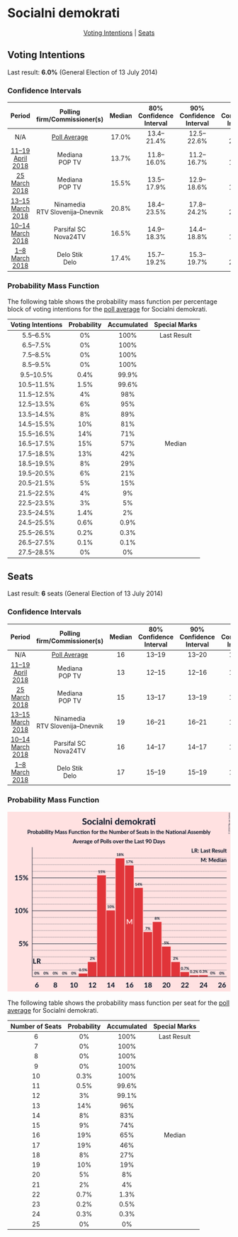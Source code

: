 # Socialni demokrati

<p align="center"><a href="#voting-intentions">Voting Intentions</a> | <a href="#seats">Seats</a></p>

## Voting Intentions

Last result: **6.0%** (General Election of 13 July 2014)

### Confidence Intervals

| Period     | Polling firm/Commissioner(s) | Median | 80% Confidence Interval | 90% Confidence Interval | 95% Confidence Interval | 99% Confidence Interval |
|:----------:|:----------------:|:-----------:|:-----------------------:|:-----------------------:|:-----------------------:|:-----------------------:|
| N/A | [Poll Average](average.html) | 17.0% | 13.4–21.4% | 12.5–22.6% | 11.8–23.5% | 10.7–25.1% |
| [11–19 April 2018](2018-04-19-Mediana.html) | Mediana <br> POP TV | 13.7% | 11.8–16.0% | 11.2–16.7% | 10.8–17.3% | 9.9–18.4% |
| [25 March 2018](2018-03-25-Mediana.html) | Mediana <br> POP TV | 15.5% | 13.5–17.9% | 12.9–18.6% | 12.4–19.2% | 11.5–20.4% |
| [13–15 March 2018](2018-03-15-Ninamedia.html) | Ninamedia <br> RTV Slovenija–Dnevnik | 20.8% | 18.4–23.5% | 17.8–24.2% | 17.2–24.9% | 16.1–26.2% |
| [10–14 March 2018](2018-03-14-ParsifalSC.html) | Parsifal SC <br> Nova24TV | 16.5% | 14.9–18.3% | 14.4–18.8% | 14.0–19.2% | 13.3–20.1% |
| [1–8 March 2018](2018-03-08-DeloStik.html) | Delo Stik <br> Delo | 17.4% | 15.7–19.2% | 15.3–19.7% | 14.9–20.1% | 14.2–21.0% |

### Probability Mass Function

The following table shows the probability mass function per percentage block of voting intentions for the [poll average](average.html) for Socialni demokrati.

| Voting Intentions | Probability | Accumulated | Special Marks |
|:-----------------:|:-----------:|:-----------:|:-------------:|
| 5.5–6.5% | 0% | 100% | Last Result |
| 6.5–7.5% | 0% | 100% |  |
| 7.5–8.5% | 0% | 100% |  |
| 8.5–9.5% | 0% | 100% |  |
| 9.5–10.5% | 0.4% | 99.9% |  |
| 10.5–11.5% | 1.5% | 99.6% |  |
| 11.5–12.5% | 4% | 98% |  |
| 12.5–13.5% | 6% | 95% |  |
| 13.5–14.5% | 8% | 89% |  |
| 14.5–15.5% | 10% | 81% |  |
| 15.5–16.5% | 14% | 71% |  |
| 16.5–17.5% | 15% | 57% | Median |
| 17.5–18.5% | 13% | 42% |  |
| 18.5–19.5% | 8% | 29% |  |
| 19.5–20.5% | 6% | 21% |  |
| 20.5–21.5% | 5% | 15% |  |
| 21.5–22.5% | 4% | 9% |  |
| 22.5–23.5% | 3% | 5% |  |
| 23.5–24.5% | 1.4% | 2% |  |
| 24.5–25.5% | 0.6% | 0.9% |  |
| 25.5–26.5% | 0.2% | 0.3% |  |
| 26.5–27.5% | 0.1% | 0.1% |  |
| 27.5–28.5% | 0% | 0% |  |


## Seats

Last result: **6** seats (General Election of 13 July 2014)

### Confidence Intervals

| Period     | Polling firm/Commissioner(s) | Median | 80% Confidence Interval | 90% Confidence Interval | 95% Confidence Interval | 99% Confidence Interval |
|:----------:|:----------------:|:------:|:-----------------------:|:-----------------------:|:-----------------------:|:-----------------------:|
| N/A | [Poll Average](average.html) | 16 | 13–19 | 13–20 | 12–21 | 11–23 |
| [11–19 April 2018](2018-04-19-Mediana.html) | Mediana <br> POP TV | 13 | 12–15 | 12–16 | 11–16 | 10–16 |
| [25 March 2018](2018-03-25-Mediana.html) | Mediana <br> POP TV | 15 | 13–17 | 13–19 | 12–19 | 11–20 |
| [13–15 March 2018](2018-03-15-Ninamedia.html) | Ninamedia <br> RTV Slovenija–Dnevnik | 19 | 16–21 | 16–21 | 15–22 | 14–24 |
| [10–14 March 2018](2018-03-14-ParsifalSC.html) | Parsifal SC <br> Nova24TV | 16 | 14–17 | 14–17 | 14–19 | 12–19 |
| [1–8 March 2018](2018-03-08-DeloStik.html) | Delo Stik <br> Delo | 17 | 15–19 | 15–19 | 14–19 | 13–21 |

### Probability Mass Function

![Graph with seats probability mass function not yet produced](average-seats-pmf-socialnidemokrati.png "Seats Probability Mass Function")

The following table shows the probability mass function per seat for the [poll average](average.html) for Socialni demokrati.

| Number of Seats | Probability | Accumulated | Special Marks |
|:---------------:|:-----------:|:-----------:|:-------------:|
| 6 | 0% | 100% | Last Result |
| 7 | 0% | 100% |  |
| 8 | 0% | 100% |  |
| 9 | 0% | 100% |  |
| 10 | 0.3% | 100% |  |
| 11 | 0.5% | 99.6% |  |
| 12 | 3% | 99.1% |  |
| 13 | 14% | 96% |  |
| 14 | 8% | 83% |  |
| 15 | 9% | 74% |  |
| 16 | 19% | 65% | Median |
| 17 | 19% | 46% |  |
| 18 | 8% | 27% |  |
| 19 | 10% | 19% |  |
| 20 | 5% | 8% |  |
| 21 | 2% | 4% |  |
| 22 | 0.7% | 1.3% |  |
| 23 | 0.2% | 0.5% |  |
| 24 | 0.3% | 0.3% |  |
| 25 | 0% | 0% |  |



